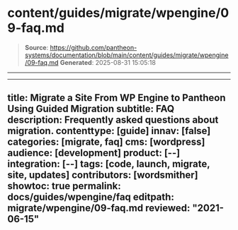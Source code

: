 # content/guides/migrate/wpengine/09-faq.md

> **Source**: https://github.com/pantheon-systems/documentation/blob/main/content/guides/migrate/wpengine/09-faq.md
> **Generated**: 2025-08-31 15:05:18

---

---
title: Migrate a Site From WP Engine to Pantheon Using Guided Migration
subtitle: FAQ
description: Frequently asked questions about migration.
contenttype: [guide]
innav: [false]
categories: [migrate, faq]
cms: [wordpress]
audience: [development]
product: [--]
integration: [--]
tags: [code, launch, migrate, site, updates]
contributors: [wordsmither]
showtoc: true
permalink: docs/guides/wpengine/faq
editpath: migrate/wpengine/09-faq.md
reviewed: "2021-06-15"
---

<Partial file="migrate/faq-general.md" />
<Partial file="migrate/faq-wordpress.md" />
